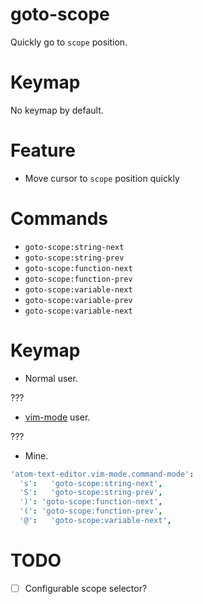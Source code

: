 # goto-scope

Quickly go to `scope` position.

# Keymap

No keymap by default.

# Feature

* Move cursor to `scope` position quickly

# Commands

* `goto-scope:string-next`
* `goto-scope:string-prev`
* `goto-scope:function-next`
* `goto-scope:function-prev`
* `goto-scope:variable-next`
* `goto-scope:variable-prev`
* `goto-scope:variable-next`


# Keymap

* Normal user.

???

* [vim-mode](https://atom.io/packages/vim-mode) user.

???

* Mine.

```coffeescript
'atom-text-editor.vim-mode.command-mode':
  's':   'goto-scope:string-next',
  'S':   'goto-scope:string-prev',
  ')': 'goto-scope:function-next',
  '(': 'goto-scope:function-prev',
  '@':   'goto-scope:variable-next',
```

# TODO
* [ ] Configurable scope selector?

